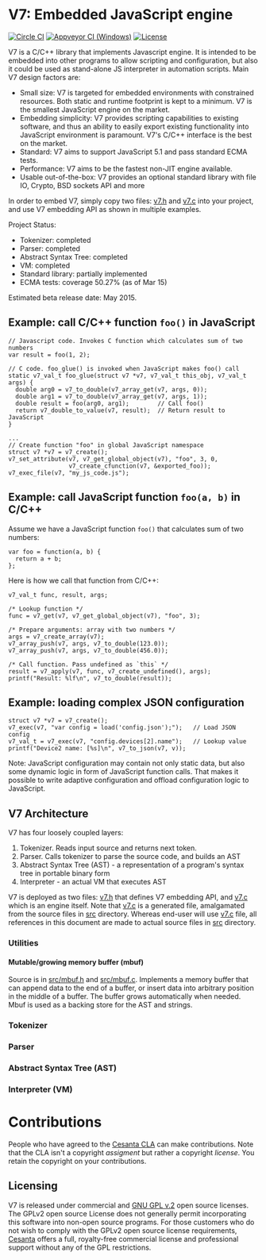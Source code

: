 V7: Embedded JavaScript engine
==============================

[![Circle CI](https://circleci.com/gh/cesanta/v7.svg?style=shield)](https://circleci.com/gh/cesanta/v7)
[![Appveyor CI (Windows)](https://img.shields.io/appveyor/ci/mmikulicic/v7/branch/master.svg)](https://ci.appveyor.com/project/mmikulicic/v7/branch/master)
[![License](https://img.shields.io/badge/license-GPL_2-green.svg)](https://github.com/cesanta/v7/blob/master/LICENSE)

V7 is a C/C++ library that implements Javascript engine. It is intended
to be embedded into other programs to allow scripting and configuration,
but also it could be used as stand-alone JS interpreter in automation scripts.
Main V7 design factors are:

- Small size: V7 is targeted for embedded environments with constrained
  resources. Both static and runtime footprint is kept to a minimum.
  V7 is the smallest JavaScript engine on the market.
- Embedding simplicity: V7 provides scripting capabilities to existing
  software, and thus an ability to easily export existing functionality into
  JavaScript environment is paramount. V7's C/C++ interface is the
  best on the market.
- Standard: V7 aims to support JavaScript 5.1 and pass standard ECMA tests.
- Performance: V7 aims to be the fastest non-JIT engine available.
- Usable out-of-the-box: V7 provides an optional standard library with
  file IO, Crypto, BSD sockets API and more

In order to embed V7, simply copy two files: [v7.h](v7.h)
and [v7.c](v7.c) into your project, and use V7 embedding API as shown
in multiple examples.

Project Status:

- Tokenizer: completed
- Parser: completed
- Abstract Syntax Tree: completed
- VM: completed
- Standard library: partially implemented
- ECMA tests: coverage 50.27% (as of Mar 15)

Estimated beta release date: May 2015.

## Example: call C/C++ function `foo()` in JavaScript

    // Javascript code. Invokes C function which calculates sum of two numbers
    var result = foo(1, 2);

<!-- -->

    // C code. foo_glue() is invoked when JavaScript makes foo() call
    static v7_val_t foo_glue(struct v7 *v7, v7_val_t this_obj, v7_val_t args) {
      double arg0 = v7_to_double(v7_array_get(v7, args, 0));
      double arg1 = v7_to_double(v7_array_get(v7, args, 1));
      double result = foo(arg0, arg1);        // Call foo()
      return v7_double_to_value(v7, result);  // Return result to JavaScript
    }

    ...
    // Create function "foo" in global JavaScript namespace
    struct v7 *v7 = v7_create();
    v7_set_attribute(v7, v7_get_global_object(v7), "foo", 3, 0,
                     v7_create_cfunction(v7, &exported_foo));
    v7_exec_file(v7, "my_js_code.js");

## Example: call JavaScript function `foo(a, b)` in C/C++

Assume we have a JavaScript function `foo()` that calculates sum of two numbers:

    var foo = function(a, b) {
      return a + b;
    };

Here is how we call that function from C/C++:

    v7_val_t func, result, args;
    
    /* Lookup function */
    func = v7_get(v7, v7_get_global_object(v7), "foo", 3);
    
    /* Prepare arguments: array with two numbers */
    args = v7_create_array(v7);
    v7_array_push(v7, args, v7_to_double(123.0));
    v7_array_push(v7, args, v7_to_double(456.0));
    
    /* Call function. Pass undefined as `this` */
    result = v7_apply(v7, func, v7_create_undefined(), args);
    printf("Result: %lf\n", v7_to_double(result));

## Example: loading complex JSON configuration

    struct v7 *v7 = v7_create();
    v7_exec(v7, "var config = load('config.json');");   // Load JSON config
    v7_val_t = v7_exec(v7, "config.devices[2].name");   // Lookup value
    printf("Device2 name: [%s]\n", v7_to_json(v7, v));

Note: JavaScript configuration may contain not only static data, but also
some dynamic logic in form of JavaScript function calls. That makes it possible
to write adaptive configuration and offload configuration logic to JavaScript.

## V7 Architecture

V7 has four loosely coupled layers:

1. Tokenizer. Reads input source and returns next token.
2. Parser. Calls tokenizer to parse the source code, and builds an AST
3. Abstract Syntax Tree (AST) - a representation of a program's syntax tree
   in portable binary form
4. Interpreter - an actual VM that executes AST

V7 is deployed as two files: [v7.h](v7.h) that defines V7 embedding API,
and [v7.c](v7.c) which is an engine itself. Note that [v7.c](v7.c) is a
generated file, amalgamated from the source files in [src](src) directory.
Whereas end-user will use [v7.c](v7.c) file, all references in this
document are made to actual source files in [src](src) directory.

### Utilities

#### Mutable/growing memory buffer (mbuf)

Source is in [src/mbuf.h](src/mbuf.h) and [src/mbuf.c](src/mbuf.c).
Implements a memory buffer that can append data to the end of a buffer, or
insert data into arbitrary position in the middle of a buffer. The buffer
grows automatically when needed. Mbuf is used as a backing store for
the AST and strings.

### Tokenizer
### Parser
### Abstract Syntax Tree (AST)
### Interpreter (VM)

# Contributions

People who have agreed to the
[Cesanta CLA](http://cesanta.com/contributors_la.html)
can make contributions. Note that the CLA isn't a copyright
_assigment_ but rather a copyright _license_.
You retain the copyright on your contributions.

## Licensing

V7 is released under commercial and
[GNU GPL v.2](http://www.gnu.org/licenses/old-licenses/gpl-2.0.html) open
source licenses. The GPLv2 open source License does not generally permit
incorporating this software into non-open source programs.
For those customers who do not wish to comply with the GPLv2 open
source license requirements,
[Cesanta](http://cesanta.com) offers a full,
royalty-free commercial license and professional support
without any of the GPL restrictions.
